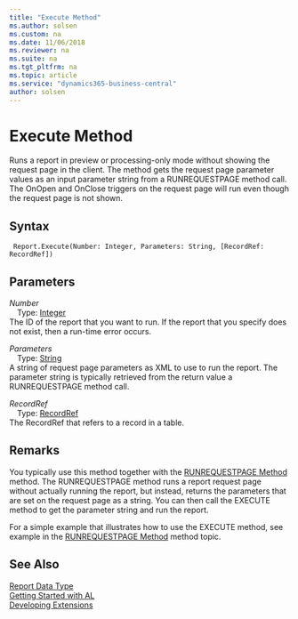 ```yaml
---
title: "Execute Method"
ms.author: solsen
ms.custom: na
ms.date: 11/06/2018
ms.reviewer: na
ms.suite: na
ms.tgt_pltfrm: na
ms.topic: article
ms.service: "dynamics365-business-central"
author: solsen
---
```

[//]: # (START>DO_NOT_EDIT)
[//]: # (IMPORTANT:Do not edit any of the content between here and the END>DO_NOT_EDIT.)
[//]: # (Any modifications should be made in the .xml files in the ModernDev repo.)
# Execute Method
Runs a report in preview or processing-only mode without showing the request page in the client. The method gets the request page parameter values as an input parameter string from a RUNREQUESTPAGE method call. The OnOpen and OnClose triggers on the request page will run even though the request page is not shown.

## Syntax
```
 Report.Execute(Number: Integer, Parameters: String, [RecordRef: RecordRef])
```
## Parameters
*Number*  
&emsp;Type: [Integer](../integer/integer-data-type.md)  
The ID of the report that you want to run. If the report that you specify does not exist, then a run-time error occurs.
          
*Parameters*  
&emsp;Type: [String](../string/string-data-type.md)  
A string of request page parameters as XML to use to run the report. The parameter string is typically retrieved from the return value a RUNREQUESTPAGE method call.
          
*RecordRef*  
&emsp;Type: [RecordRef](../recordref/recordref-data-type.md)  
The RecordRef that refers to a record in a table.  



[//]: # (IMPORTANT: END>DO_NOT_EDIT)

## Remarks  
 You typically use this method together with the [RUNREQUESTPAGE Method](../../methods/devenv-runrequestpage-method.md) method. The RUNREQUESTPAGE method runs a report request page without actually running the report, but instead, returns the parameters that are set on the request page as a string. You can then call the EXECUTE method to get the parameter string and run the report.  

 For a simple example that illustrates how to use the EXECUTE method, see example in the [RUNREQUESTPAGE Method](../../methods/devenv-runrequestpage-method.md) method topic.  

## See Also
[Report Data Type](report-data-type.md)  
[Getting Started with AL](../../devenv-get-started.md)  
[Developing Extensions](../../devenv-dev-overview.md)